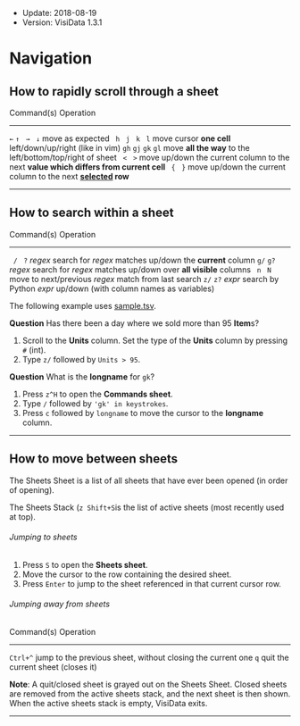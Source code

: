 - Update: 2018-08-19
- Version: VisiData 1.3.1

# Navigation

## How to rapidly scroll through a sheet

Command(s)              Operation
--------------          ---------------
` ← ` `↑`   ` →`   ` ↓` move as expected
` h`  ` j`  ` k`  ` l`  move cursor **one cell** left/down/up/right (like in vim)
`gh`  `gj`  `gk`  `gl`  move **all the way** to the left/bottom/top/right of sheet
` <`  ` >`              move up/down the current column to the next **value which differs from current cell**
` {`  ` }`              move up/down the current column to the next **[selected](/docs/rows#subset) row**


---

## How to search within a sheet

Command(s)              Operation
--------------          ---------------
` /`  ` ?` *regex*      search for *regex* matches up/down the **current** column
`g/`  `g?` *regex*      search for *regex* matches up/down over **all visible** columns
` n`  ` N`              move to next/previous *regex* match from last search
`z/`  `z?` *expr*       search by Python *expr* up/down (with column names as variables)

The following example uses [sample.tsv](https://raw.githubusercontent.com/saulpw/visidata/stable/sample_data/sample.tsv).

**Question** Has there been a day where we sold more than 95 **Item**s?

1. Scroll to the **Units** column. Set the type of the **Units** column by pressing `#` (int).
2. Type `z/` followed by `Units > 95`.

**Question** What is the **longname** for `gk`?

1. Press `z^H` to open the **Commands sheet**.
2. Type `/` followed by `'gk' in keystrokes`.
3. Press `c` followed by `longname` to move the cursor to the **longname** column.

---

## How to move between sheets

The Sheets Sheet is a list of all sheets that have ever been opened (in order of opening).

The Sheets Stack (`z Shift+S`is the list of active sheets (most recently used at top).

###### Jumping to sheets

1. Press `S` to open the **Sheets sheet**.
2. Move the cursor to the row containing the desired sheet.
3. Press `Enter` to jump to the sheet referenced in that current cursor row.

###### Jumping away from sheets

Command(s)              Operation
--------------          ---------------
`Ctrl+^`                jump to the previous sheet, without closing the current one
`q`                     quit the current sheet (closes it)

**Note**: A quit/closed sheet is grayed out on the Sheets Sheet.
Closed sheets are removed from the active sheets stack, and the next sheet is then shown.  When the active sheets stack is empty, VisiData exits.

---
